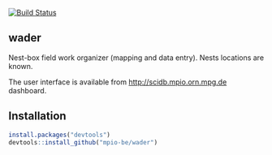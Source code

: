 [![Build Status](https://travis-ci.org/mpio-be/wader.svg?branch=master)](https://travis-ci.org/mpio-be/wader)

wader
------------
 Nest-box field work organizer (mapping and data entry). Nests locations are known.

 The user interface is available from http://scidb.mpio.orn.mpg.de dashboard.


Installation
------------

``` r
install.packages("devtools")
devtools::install_github("mpio-be/wader")
```

